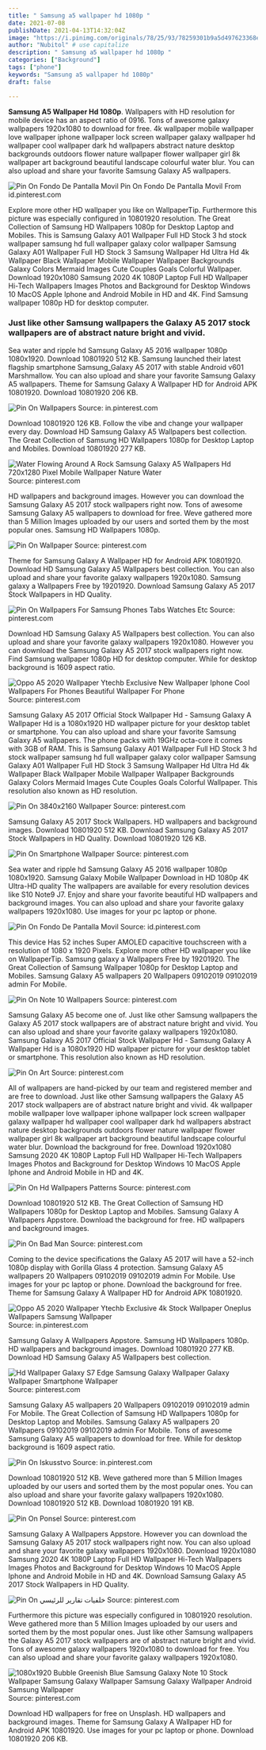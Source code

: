 ```yaml
---
title: " Samsung a5 wallpaper hd 1080p "
date: 2021-07-08
publishDate: 2021-04-13T14:32:04Z
image: "https://i.pinimg.com/originals/78/25/93/78259301b9a5d497623368e1974af027.jpg"
author: "Nubitol" # use capitalize
description: " Samsung a5 wallpaper hd 1080p "
categories: ["Background"]
tags: ["phone"]
keywords: "Samsung a5 wallpaper hd 1080p"
draft: false

---
```



**Samsung A5 Wallpaper Hd 1080p**. Wallpapers with HD resolution for mobile device has an aspect ratio of 0916. Tons of awesome galaxy wallpapers 1920x1080 to download for free. 4k wallpaper mobile wallpaper love wallpaper iphone wallpaper lock screen wallpaper galaxy wallpaper hd wallpaper cool wallpaper dark hd wallpapers abstract nature desktop backgrounds outdoors flower nature wallpaper flower wallpaper girl 8k wallpaper art background beautiful landscape colourful water blur. You can also upload and share your favorite Samsung Galaxy A5 wallpapers.

![Pin On Fondo De Pantalla Movil](https://i.pinimg.com/originals/14/5d/d9/145dd95e95496d3111125974f189d453.jpg "Pin On Fondo De Pantalla Movil")
Pin On Fondo De Pantalla Movil From id.pinterest.com


Explore more other HD wallpaper you like on WallpaperTip. Furthermore this picture was especially configured in 10801920 resolution. The Great Collection of Samsung HD Wallpapers 1080p for Desktop Laptop and Mobiles. This is Samsung Galaxy A01 Wallpaper Full HD Stock 3 hd stock wallpaper samsung hd full wallpaper galaxy color wallpaper Samsung Galaxy A01 Wallpaper Full HD Stock 3 Samsung Wallpaper Hd Ultra Hd 4k Wallpaper Black Wallpaper Mobile Wallpaper Wallpaper Backgrounds Galaxy Colors Mermaid Images Cute Couples Goals Colorful Wallpaper. Download 1920x1080 Samsung 2020 4K 1080P Laptop Full HD Wallpaper Hi-Tech Wallpapers Images Photos and Background for Desktop Windows 10 MacOS Apple Iphone and Android Mobile in HD and 4K. Find Samsung wallpaper 1080p HD for desktop computer.

### Just like other Samsung wallpapers the Galaxy A5 2017 stock wallpapers are of abstract nature bright and vivid.

Sea water and ripple hd Samsung Galaxy A5 2016 wallpaper 1080p 1080x1920. Download 10801920 512 KB. Samsung launched their latest flagship smartphone Samsung_Galaxy A5 2017 with stable Android v601 Marshmallow. You can also upload and share your favorite Samsung Galaxy A5 wallpapers. Theme for Samsung Galaxy A Wallpaper HD for Android APK 10801920. Download 10801920 206 KB.


![Pin On Wallpapers](https://i.pinimg.com/originals/45/ab/d1/45abd117ef454a2999240d717d082288.jpg "Pin On Wallpapers")
Source: in.pinterest.com

Download 10801920 126 KB. Follow the vibe and change your wallpaper every day. Download HD Samsung Galaxy A5 Wallpapers best collection. The Great Collection of Samsung HD Wallpapers 1080p for Desktop Laptop and Mobiles. Download 10801920 277 KB.

![Water Flowing Around A Rock Samsung Galaxy A5 Wallpapers Hd 720x1280 Pixel Mobile Wallpaper Nature Water](https://i.pinimg.com/originals/2b/28/1e/2b281e797b51a8901869539b513ab048.jpg "Water Flowing Around A Rock Samsung Galaxy A5 Wallpapers Hd 720x1280 Pixel Mobile Wallpaper Nature Water")
Source: pinterest.com

HD wallpapers and background images. However you can download the Samsung Galaxy A5 2017 stock wallpapers right now. Tons of awesome Samsung Galaxy A5 wallpapers to download for free. Weve gathered more than 5 Million Images uploaded by our users and sorted them by the most popular ones. Samsung HD Wallpapers 1080p.

![Pin On Wallpaper](https://i.pinimg.com/originals/b5/2c/d9/b52cd9f2816815b43a56e154e134e2a6.png "Pin On Wallpaper")
Source: pinterest.com

Theme for Samsung Galaxy A Wallpaper HD for Android APK 10801920. Download HD Samsung Galaxy A5 Wallpapers best collection. You can also upload and share your favorite galaxy wallpapers 1920x1080. Samsung galaxy a Wallpapers Free by 19201920. Download Samsung Galaxy A5 2017 Stock Wallpapers in HD Quality.

![Pin On Wallpapers For Samsung Phones Tabs Watches Etc](https://i.pinimg.com/originals/7c/b8/7d/7cb87d57b513713ea45143c89b3eb5a9.jpg "Pin On Wallpapers For Samsung Phones Tabs Watches Etc")
Source: pinterest.com

Download HD Samsung Galaxy A5 Wallpapers best collection. You can also upload and share your favorite galaxy wallpapers 1920x1080. However you can download the Samsung Galaxy A5 2017 stock wallpapers right now. Find Samsung wallpaper 1080p HD for desktop computer. While for desktop background is 1609 aspect ratio.

![Oppo A5 2020 Wallpaper Ytechb Exclusive New Wallpaper Iphone Cool Wallpapers For Phones Beautiful Wallpaper For Phone](https://i.pinimg.com/originals/73/36/6b/73366b597ada6ed024d8e4fe9002c395.png "Oppo A5 2020 Wallpaper Ytechb Exclusive New Wallpaper Iphone Cool Wallpapers For Phones Beautiful Wallpaper For Phone")
Source: pinterest.com

Samsung Galaxy A5 2017 Official Stock Wallpaper Hd - Samsung Galaxy A Wallpaper Hd is a 1080x1920 HD wallpaper picture for your desktop tablet or smartphone. You can also upload and share your favorite Samsung Galaxy A5 wallpapers. The phone packs with 19GHz octa-core it comes with 3GB of RAM. This is Samsung Galaxy A01 Wallpaper Full HD Stock 3 hd stock wallpaper samsung hd full wallpaper galaxy color wallpaper Samsung Galaxy A01 Wallpaper Full HD Stock 3 Samsung Wallpaper Hd Ultra Hd 4k Wallpaper Black Wallpaper Mobile Wallpaper Wallpaper Backgrounds Galaxy Colors Mermaid Images Cute Couples Goals Colorful Wallpaper. This resolution also known as HD resolution.

![Pin On 3840x2160 Wallpaper](https://i.pinimg.com/originals/59/0c/32/590c32bec4a1337f97407d1740c48889.jpg "Pin On 3840x2160 Wallpaper")
Source: pinterest.com

Samsung Galaxy A5 2017 Stock Wallpapers. HD wallpapers and background images. Download 10801920 512 KB. Download Samsung Galaxy A5 2017 Stock Wallpapers in HD Quality. Download 10801920 126 KB.

![Pin On Smartphone Wallpaper](https://i.pinimg.com/564x/7f/00/ac/7f00ac5b0f923a1036817ca4aeb6530e.jpg "Pin On Smartphone Wallpaper")
Source: pinterest.com

Sea water and ripple hd Samsung Galaxy A5 2016 wallpaper 1080p 1080x1920. Samsung Galaxy Mobile Wallpaper Download in HD 1080p 4K Ultra-HD quality The wallpapers are available for every resolution devices like S10 Note9 J7. Enjoy and share your favorite beautiful HD wallpapers and background images. You can also upload and share your favorite galaxy wallpapers 1920x1080. Use images for your pc laptop or phone.

![Pin On Fondo De Pantalla Movil](https://i.pinimg.com/originals/14/5d/d9/145dd95e95496d3111125974f189d453.jpg "Pin On Fondo De Pantalla Movil")
Source: id.pinterest.com

This device Has 52 inches Super AMOLED capacitive touchscreen with a resolution of 1080 x 1920 Pixels. Explore more other HD wallpaper you like on WallpaperTip. Samsung galaxy a Wallpapers Free by 19201920. The Great Collection of Samsung Wallpaper 1080p for Desktop Laptop and Mobiles. Samsung Galaxy A5 wallpapers 20 Wallpapers 09102019 09102019 admin For Mobile.

![Pin On Note 10 Wallpapers](https://i.pinimg.com/originals/c4/a4/af/c4a4afcf1d7a08182be21f243805c899.jpg "Pin On Note 10 Wallpapers")
Source: pinterest.com

Samsung Galaxy A5 become one of. Just like other Samsung wallpapers the Galaxy A5 2017 stock wallpapers are of abstract nature bright and vivid. You can also upload and share your favorite galaxy wallpapers 1920x1080. Samsung Galaxy A5 2017 Official Stock Wallpaper Hd - Samsung Galaxy A Wallpaper Hd is a 1080x1920 HD wallpaper picture for your desktop tablet or smartphone. This resolution also known as HD resolution.

![Pin On Art](https://i.pinimg.com/originals/23/a7/97/23a7973448be3bbf509918000333281c.jpg "Pin On Art")
Source: pinterest.com

All of wallpapers are hand-picked by our team and registered member and are free to download. Just like other Samsung wallpapers the Galaxy A5 2017 stock wallpapers are of abstract nature bright and vivid. 4k wallpaper mobile wallpaper love wallpaper iphone wallpaper lock screen wallpaper galaxy wallpaper hd wallpaper cool wallpaper dark hd wallpapers abstract nature desktop backgrounds outdoors flower nature wallpaper flower wallpaper girl 8k wallpaper art background beautiful landscape colourful water blur. Download the background for free. Download 1920x1080 Samsung 2020 4K 1080P Laptop Full HD Wallpaper Hi-Tech Wallpapers Images Photos and Background for Desktop Windows 10 MacOS Apple Iphone and Android Mobile in HD and 4K.

![Pin On Hd Wallpapers Patterns](https://i.pinimg.com/originals/09/97/7a/09977ad2e8854865ca8253e2d1d52d3c.jpg "Pin On Hd Wallpapers Patterns")
Source: pinterest.com

Download 10801920 512 KB. The Great Collection of Samsung HD Wallpapers 1080p for Desktop Laptop and Mobiles. Samsung Galaxy A Wallpapers Appstore. Download the background for free. HD wallpapers and background images.

![Pin On Bad Man](https://i.pinimg.com/originals/a6/68/3c/a6683c302805cc0836503b7b8154c019.png "Pin On Bad Man")
Source: pinterest.com

Coming to the device specifications the Galaxy A5 2017 will have a 52-inch 1080p display with Gorilla Glass 4 protection. Samsung Galaxy A5 wallpapers 20 Wallpapers 09102019 09102019 admin For Mobile. Use images for your pc laptop or phone. Download the background for free. Theme for Samsung Galaxy A Wallpaper HD for Android APK 10801920.

![Oppo A5 2020 Wallpaper Ytechb Exclusive 4k Stock Wallpaper Oneplus Wallpapers Samsung Wallpaper](https://i.pinimg.com/originals/71/2f/1c/712f1c53850c9ed5bfe376f6423daa6e.png "Oppo A5 2020 Wallpaper Ytechb Exclusive 4k Stock Wallpaper Oneplus Wallpapers Samsung Wallpaper")
Source: in.pinterest.com

Samsung Galaxy A Wallpapers Appstore. Samsung HD Wallpapers 1080p. HD wallpapers and background images. Download 10801920 277 KB. Download HD Samsung Galaxy A5 Wallpapers best collection.

![Hd Wallpaper Galaxy S7 Edge Samsung Galaxy Wallpaper Galaxy Wallpaper Smartphone Wallpaper](https://i.pinimg.com/originals/77/fc/ab/77fcab2d75ba050400ba046422df4fa6.jpg "Hd Wallpaper Galaxy S7 Edge Samsung Galaxy Wallpaper Galaxy Wallpaper Smartphone Wallpaper")
Source: pinterest.com

Samsung Galaxy A5 wallpapers 20 Wallpapers 09102019 09102019 admin For Mobile. The Great Collection of Samsung HD Wallpapers 1080p for Desktop Laptop and Mobiles. Samsung Galaxy A5 wallpapers 20 Wallpapers 09102019 09102019 admin For Mobile. Tons of awesome Samsung Galaxy A5 wallpapers to download for free. While for desktop background is 1609 aspect ratio.

![Pin On Iskusstvo](https://i.pinimg.com/originals/41/3b/07/413b076b7d56d6ee58d6782cce1cb405.png "Pin On Iskusstvo")
Source: in.pinterest.com

Download 10801920 512 KB. Weve gathered more than 5 Million Images uploaded by our users and sorted them by the most popular ones. You can also upload and share your favorite galaxy wallpapers 1920x1080. Download 10801920 512 KB. Download 10801920 191 KB.

![Pin On Ponsel](https://i.pinimg.com/originals/db/0e/f7/db0ef7f2b5525d53c2be251a25a66b0d.png "Pin On Ponsel")
Source: pinterest.com

Samsung Galaxy A Wallpapers Appstore. However you can download the Samsung Galaxy A5 2017 stock wallpapers right now. You can also upload and share your favorite galaxy wallpapers 1920x1080. Download 1920x1080 Samsung 2020 4K 1080P Laptop Full HD Wallpaper Hi-Tech Wallpapers Images Photos and Background for Desktop Windows 10 MacOS Apple Iphone and Android Mobile in HD and 4K. Download Samsung Galaxy A5 2017 Stock Wallpapers in HD Quality.

![Pin On خلفيات تقارير للرئيسي](https://i.pinimg.com/originals/2e/5b/8a/2e5b8a4db93d445dad28c125fd032b3f.png "Pin On خلفيات تقارير للرئيسي")
Source: pinterest.com

Furthermore this picture was especially configured in 10801920 resolution. Weve gathered more than 5 Million Images uploaded by our users and sorted them by the most popular ones. Just like other Samsung wallpapers the Galaxy A5 2017 stock wallpapers are of abstract nature bright and vivid. Tons of awesome galaxy wallpapers 1920x1080 to download for free. You can also upload and share your favorite galaxy wallpapers 1920x1080.

![1080x1920 Bubble Greenish Blue Samsung Galaxy Note 10 Stock Wallpaper Samsung Galaxy Wallpaper Samsung Galaxy Wallpaper Android Samsung Wallpaper](https://i.pinimg.com/originals/78/25/93/78259301b9a5d497623368e1974af027.jpg "1080x1920 Bubble Greenish Blue Samsung Galaxy Note 10 Stock Wallpaper Samsung Galaxy Wallpaper Samsung Galaxy Wallpaper Android Samsung Wallpaper")
Source: pinterest.com

Download HD wallpapers for free on Unsplash. HD wallpapers and background images. Theme for Samsung Galaxy A Wallpaper HD for Android APK 10801920. Use images for your pc laptop or phone. Download 10801920 206 KB.

